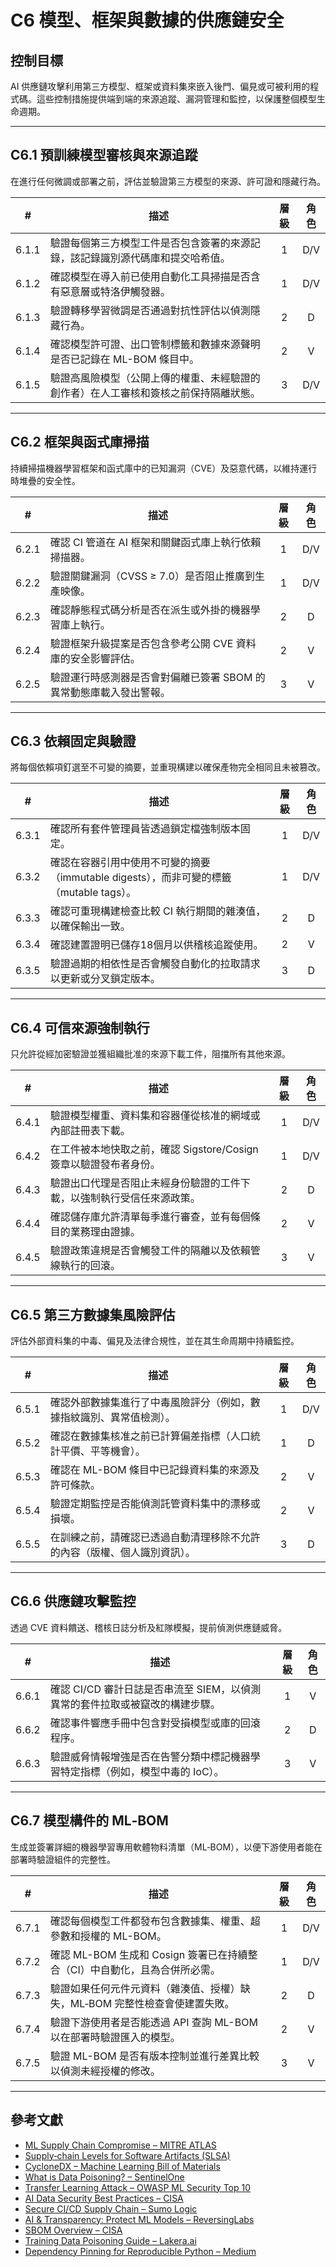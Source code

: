 # C6 模型、框架與數據的供應鏈安全

## 控制目標

AI 供應鏈攻擊利用第三方模型、框架或資料集來嵌入後門、偏見或可被利用的程式碼。這些控制措施提供端到端的來源追蹤、漏洞管理和監控，以保護整個模型生命週期。

---

## C6.1 預訓練模型審核與來源追蹤

在進行任何微調或部署之前，評估並驗證第三方模型的來源、許可證和隱藏行為。

|   #   | 描述                                         | 層級  | 角色  |
| :---: | ------------------------------------------ | :-: | :-: |
| 6.1.1 | 驗證每個第三方模型工件是否包含簽署的來源記錄，該記錄識別源代碼庫和提交哈希值。    |  1  | D/V |
| 6.1.2 | 確認模型在導入前已使用自動化工具掃描是否含有惡意層或特洛伊觸發器。          |  1  | D/V |
| 6.1.3 | 驗證轉移學習微調是否通過對抗性評估以偵測隱藏行為。                  |  2  |  D  |
| 6.1.4 | 確認模型許可證、出口管制標籤和數據來源聲明是否已記錄在 ML-BOM 條目中。    |  2  |  V  |
| 6.1.5 | 驗證高風險模型（公開上傳的權重、未經驗證的創作者）在人工審核和簽核之前保持隔離狀態。 |  3  | D/V |

---

## C6.2 框架與函式庫掃描

持續掃描機器學習框架和函式庫中的已知漏洞（CVE）及惡意代碼，以維持運行時堆疊的安全性。

|   #   | 描述                                   | 層級  | 角色  |
| :---: | ------------------------------------ | :-: | :-: |
| 6.2.1 | 確認 CI 管道在 AI 框架和關鍵函式庫上執行依賴掃描器。       |  1  | D/V |
| 6.2.2 | 驗證關鍵漏洞（CVSS ≥ 7.0）是否阻止推廣到生產映像。       |  1  | D/V |
| 6.2.3 | 確認靜態程式碼分析是否在派生或外掛的機器學習庫上執行。          |  2  |  D  |
| 6.2.4 | 驗證框架升級提案是否包含參考公開 CVE 資料庫的安全影響評估。     |  2  |  V  |
| 6.2.5 | 驗證運行時感測器是否會對偏離已簽署 SBOM 的異常動態庫載入發出警報。 |  3  |  V  |

---

## C6.3 依賴固定與驗證

將每個依賴項釘選至不可變的摘要，並重現構建以確保產物完全相同且未被篡改。

|   #   | 描述                                                         | 層級  | 角色  |
| :---: | ---------------------------------------------------------- | :-: | :-: |
| 6.3.1 | 確認所有套件管理員皆透過鎖定檔強制版本固定。                                     |  1  | D/V |
| 6.3.2 | 確認在容器引用中使用不可變的摘要（immutable digests），而非可變的標籤（mutable tags）。 |  1  | D/V |
| 6.3.3 | 確認可重現構建檢查比較 CI 執行期間的雜湊值，以確保輸出一致。                           |  2  |  D  |
| 6.3.4 | 確認建置證明已儲存18個月以供稽核追蹤使用。                                     |  2  |  V  |
| 6.3.5 | 驗證過期的相依性是否會觸發自動化的拉取請求以更新或分叉鎖定版本。                           |  3  |  D  |

---

## C6.4 可信來源強制執行

只允許從經加密驗證並獲組織批准的來源下載工件，阻擋所有其他來源。

|   #   | 描述                                        | 層級  | 角色  |
| :---: | ----------------------------------------- | :-: | :-: |
| 6.4.1 | 驗證模型權重、資料集和容器僅從核准的網域或內部註冊表下載。             |  1  | D/V |
| 6.4.2 | 在工件被本地快取之前，確認 Sigstore/Cosign 簽章以驗證發布者身份。 |  1  | D/V |
| 6.4.3 | 驗證出口代理是否阻止未經身份驗證的工件下載，以強制執行受信任來源政策。       |  2  |  D  |
| 6.4.4 | 確認儲存庫允許清單每季進行審查，並有每個條目的業務理由證據。            |  2  |  V  |
| 6.4.5 | 驗證政策違規是否會觸發工件的隔離以及依賴管線執行的回滾。              |  3  |  V  |

---

## C6.5 第三方數據集風險評估

評估外部資料集的中毒、偏見及法律合規性，並在其生命周期中持續監控。

|   #   | 描述                                   | 層級  | 角色  |
| :---: | ------------------------------------ | :-: | :-: |
| 6.5.1 | 確認外部數據集進行了中毒風險評分（例如，數據指紋識別、異常值檢測）。   |  1  | D/V |
| 6.5.2 | 確認在數據集核准之前已計算偏差指標（人口統計平價、平等機會）。      |  1  |  D  |
| 6.5.3 | 確認在 ML-BOM 條目中已記錄資料集的來源及許可條款。        |  2  |  V  |
| 6.5.4 | 驗證定期監控是否能偵測託管資料集中的漂移或損壞。             |  2  |  V  |
| 6.5.5 | 在訓練之前，請確認已透過自動清理移除不允許的內容（版權、個人識別資訊）。 |  3  |  D  |

---

## C6.6 供應鏈攻擊監控

透過 CVE 資料饋送、稽核日誌分析及紅隊模擬，提前偵測供應鏈威脅。

|   #   | 描述                                           | 層級  | 角色  |
| :---: | -------------------------------------------- | :-: | :-: |
| 6.6.1 | 確認 CI/CD 審計日誌是否串流至 SIEM，以偵測異常的套件拉取或被竄改的構建步驟。 |  1  |  V  |
| 6.6.2 | 確認事件響應手冊中包含對受損模型或庫的回滾程序。                     |  2  |  D  |
| 6.6.3 | 驗證威脅情報增強是否在告警分類中標記機器學習特定指標（例如，模型中毒的 IoC）。    |  3  |  V  |

---

## C6.7 模型構件的 ML‑BOM

生成並簽署詳細的機器學習專用軟體物料清單（ML‑BOM），以便下游使用者能在部署時驗證組件的完整性。

|   #   | 描述                                             | 層級  | 角色  |
| :---: | ---------------------------------------------- | :-: | :-: |
| 6.7.1 | 確認每個模型工件都發布包含數據集、權重、超參數和授權的 ML-BOM。            |  1  | D/V |
| 6.7.2 | 確認 ML-BOM 生成和 Cosign 簽署已在持續整合（CI）中自動化，且為合併所必需。 |  1  | D/V |
| 6.7.3 | 驗證如果任何元件元資料（雜湊值、授權）缺失，ML‑BOM 完整性檢查會使建置失敗。      |  2  |  D  |
| 6.7.4 | 驗證下游使用者是否能透過 API 查詢 ML-BOM 以在部署時驗證匯入的模型。       |  2  |  V  |
| 6.7.5 | 驗證 ML-BOM 是否有版本控制並進行差異比較以偵測未經授權的修改。            |  3  |  V  |

---

## 參考文獻

* [ML Supply Chain Compromise – MITRE ATLAS](https://misp-galaxy.org/mitre-atlas-attack-pattern/)
* [Supply‑chain Levels for Software Artifacts (SLSA)](https://slsa.dev/)
* [CycloneDX – Machine Learning Bill of Materials](https://cyclonedx.org/capabilities/mlbom/)
* [What is Data Poisoning? – SentinelOne](https://www.sentinelone.com/cybersecurity-101/cybersecurity/data-poisoning/)
* [Transfer Learning Attack – OWASP ML Security Top 10](https://owasp.org/www-project-machine-learning-security-top-10/docs/ML07_2023-Transfer_Learning_Attack)
* [AI Data Security Best Practices – CISA](https://www.cisa.gov/news-events/cybersecurity-advisories/aa25-142a)
* [Secure CI/CD Supply Chain – Sumo Logic](https://www.sumologic.com/blog/secure-azure-devops-github-supply-chain-attacks)
* [AI & Transparency: Protect ML Models – ReversingLabs](https://www.reversinglabs.com/blog/ai-and-transparency-how-ml-model-creators-can-protect-against-supply-chain-attacks)
* [SBOM Overview – CISA](https://www.cisa.gov/sbom)
* [Training Data Poisoning Guide – Lakera.ai](https://www.lakera.ai/blog/training-data-poisoning)
* [Dependency Pinning for Reproducible Python – Medium](https://medium.com/data-science-collective/guarantee-a-locked-reproducible-environment-with-every-python-run-c0e2bf19fb53)

